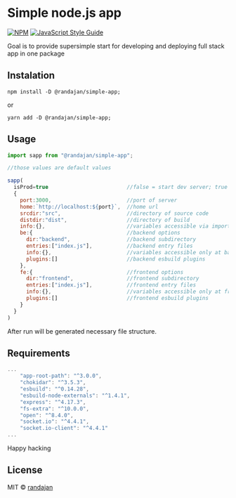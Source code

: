 # Simple node.js app

[![NPM](https://img.shields.io/npm/v/@randajan/simple-app.svg)](https://www.npmjs.com/package/@randajan/simple-lib) [![JavaScript Style Guide](https://img.shields.io/badge/code_style-standard-brightgreen.svg)](https://standardjs.com)

Goal is to provide supersimple start for developing and deploying full stack app in one package

## Instalation

```console
npm install -D @randajan/simple-app;
```

or

```console
yarn add -D @randajan/simple-app;
```

## Usage

```javascript
import sapp from "@randajan/simple-app";

//those values are default values

sapp(
  isProd=true                         //false = start dev server; true = generate minify build and start prod server
  {
    port:3000,                        //port of server
    home:`http://localhost:${port}`,  //home url
    srcdir:"src",                     //directory of source code
    distdir:"dist",                   //directory of build
    info:{},                          //variables accessible via import info from "@randajan/simple-app/info"
    be:{                              //backend options
      dir:"backend",                  //backend subdirectory
      entries:["index.js"],           //backend entry files
      info:{},                        //variables accessible only at backend via import info from "@randajan/simple-app/info"
      plugins:[]                      //backend esbuild plugins
    },
    fe:{                              //frontend options
      dir:"frontend",                 //frontend subdirectory
      entries:["index.js"],           //frontend entry files
      info:{},                        //variables accessible only at frontend via import info from "@randajan/simple-app/info"
      plugins:[]                      //frontend esbuild plugins
    }
  }
)

```

After run will be generated necessary file structure.


## Requirements

```javascript
...
    "app-root-path": "^3.0.0",
    "chokidar": "^3.5.3",
    "esbuild": "^0.14.28",
    "esbuild-node-externals": "^1.4.1",
    "express": "^4.17.3",
    "fs-extra": "^10.0.0",
    "open": "^8.4.0",
    "socket.io": "^4.4.1",
    "socket.io-client": "^4.4.1"
...
```


Happy hacking

## License

MIT © [randajan](https://github.com/randajan)